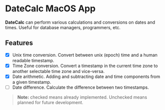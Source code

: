 # DateCalc MacOS App
**DateCalc** can perform various calculations and conversions on dates and times. Useful for database managers, programmers, etc. 

## Features
- [x] Unix time conversion. Convert between unix (epoch) time and a human readable timestamp.
- [x] Time Zone conversion. Convert a timestamp in the current time zone to another selectable time zone and vice-versa. 
- [x] Date arithmetic. Adding and subtracting date and time components from a given timestamp. 
- [ ] Date difference. Calculate the difference between two timestamps.

> **Note:** checked means already implemented. Unchecked means planned for future development. 
